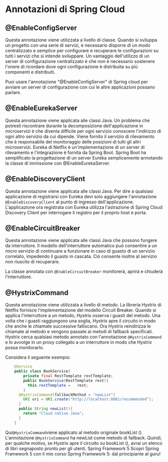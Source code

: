 
# Annotazioni di Spring Cloud

## @EnableConfigServer

Questa annotazione viene utilizzata a livello di classe. Quando si sviluppa un progetto con una serie di servizi, è necessario disporre di un modo centralizzato e semplice per configurare e recuperare le configurazioni su tutti i servizi che si intende sviluppare. Un vantaggio dell'utilizzo di un server di configurazione centralizzato è che non è necessario sostenere l'onere di ricordare dove ogni configurazione è distribuita su più componenti e distribuiti.

Puoi usare l'annotazione "@EnableConfigServer" di Spring cloud per avviare un server di configurazione con cui le altre applicazioni possano parlare.

## @EnableEurekaServer

Questa annotazione viene applicata alle classi Java. Un problema che potresti riscontrare durante la decomposizione dell'applicazione in microservizi è che diventa difficile per ogni servizio conoscere l'indirizzo di ogni altro servizio da cui dipende. Viene fornito il servizio di rilevamento che è responsabile del monitoraggio delle posizioni di tutti gli altri microservizi.
Eureka di Netflix è un'implementazione di un server di rilevamento e l'integrazione è fornita da Spring Boot. Spring Boot ha semplificato la progettazione di un server Eureka semplicemente annotando la classe di immissione con @EnableEurekaServer.

## @EnableDiscoveryClient

Questa annotazione viene applicata alle classi Java. Per dire a qualsiasi applicazione di registrarsi con Eureka devi solo aggiungere l'annotazione `@EnableDiscoveryClient` al punto di ingresso dell'applicazione. L'applicazione ora registrata con Eureka utilizza l'astrazione di Spring Cloud Discovery Client per interrogare il registro per il proprio host e porta.

## @EnableCircuitBreaker

Questa annotazione viene applicata alle classi Java che possono fungere da interruttore. Il modello dell'interruttore automatico può consentire a un micro servizio di continuare a funzionare in caso di guasto di un servizio correlato, impedendo il guasto in cascata. Ciò consente inoltre al servizio non riuscito di recuperare.

La classe annotata con `@EnableCircuitBreaker` monitorerà, aprirà e chiuderà l'interruttore.

## @HystrixCommand

Questa annotazione viene utilizzata a livello di metodo. La libreria Hystrix di Netflix fornisce l'implementazione del modello Circuit Breaker. Quando si applica l'interruttore a un metodo, Hystrix osserva i guasti del metodo. Una volta che i guasti raggiungono una soglia, Hystrix apre il circuito in modo che anche le chiamate successive falliscano. Ora Hystrix reindirizza le chiamate al metodo e vengono passate ai metodi di fallback specificati.
Hystrix cerca qualsiasi metodo annotato con l'annotazione `@HystrixCommand` e lo avvolge in un proxy collegato a un interruttore in modo che Hystrix possa monitorarlo.

Considera il seguente esempio:

```java
    @Service
    public class BookService{
        private final RestTemplate restTemplate; 
        public BookService(RestTemplate rest){
          this.restTemplate =   rest;
        }                                           
      @HystrixCommand(fallbackMethod = "newList")                                                                     public String bookList(){
        URI uri = URI.create("http://localhost:8081/recommended");                                                      return this.restTemplate.getForObject(uri, String.class);  
      }
      public String newList(){
        return "Cloud native Java";
      }
    }
```

Qui` @HystrixCommand `viene applicato al metodo originale bookList (). L'annotazione `@HystrixCommand` ha newList come metodo di fallback. Quindi, per qualche motivo, se Hystrix apre il circuito su bookList (), avrai un elenco di libri segnaposto pronto per gli utenti.
Spring Framework 5
Scopri Spring Framework 5 con il mio corso Spring Framework 5: dal principiante al guru!